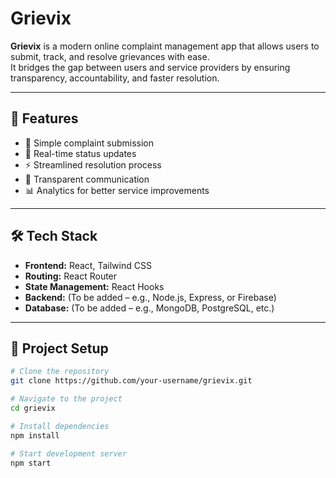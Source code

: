 # Grievix

**Grievix** is a modern online complaint management app that allows users to submit, track, and resolve grievances with ease.  
It bridges the gap between users and service providers by ensuring transparency, accountability, and faster resolution.

---

## 🚀 Features
- 📌 Simple complaint submission  
- 🔔 Real-time status updates  
- ⚡ Streamlined resolution process  
- 🤝 Transparent communication  
- 📊 Analytics for better service improvements  

---

## 🛠️ Tech Stack
- **Frontend:** React, Tailwind CSS  
- **Routing:** React Router  
- **State Management:** React Hooks  
- **Backend:** (To be added – e.g., Node.js, Express, or Firebase)  
- **Database:** (To be added – e.g., MongoDB, PostgreSQL, etc.)  

---

## 📂 Project Setup

```bash
# Clone the repository
git clone https://github.com/your-username/grievix.git

# Navigate to the project
cd grievix

# Install dependencies
npm install

# Start development server
npm start
